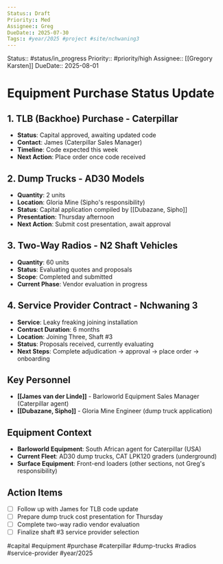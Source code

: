 ```yaml
---
Status:: Draft
Priority:: Med
Assignee:: Greg
DueDate:: 2025-07-30
Tags:: #year/2025 #project #site/nchwaning3
---
```


Status:: #status/in_progress
Priority:: #priority/high
Assignee:: [[Gregory Karsten]]
DueDate:: 2025-08-01

# Equipment Purchase Status Update

## 1. TLB (Backhoe) Purchase - Caterpillar
- **Status**: Capital approved, awaiting updated code
- **Contact**: James (Caterpillar Sales Manager)
- **Timeline**: Code expected this week
- **Next Action**: Place order once code received

## 2. Dump Trucks - AD30 Models
- **Quantity**: 2 units
- **Location**: Gloria Mine (Sipho's responsibility)
- **Status**: Capital application compiled by [[Dubazane, Sipho]]
- **Presentation**: Thursday afternoon
- **Next Action**: Submit cost presentation, await approval

## 3. Two-Way Radios - N2 Shaft Vehicles
- **Quantity**: 60 units
- **Status**: Evaluating quotes and proposals
- **Scope**: Completed and submitted
- **Current Phase**: Vendor evaluation in progress

## 4. Service Provider Contract - Nchwaning 3
- **Service**: Leaky freaking joining installation
- **Contract Duration**: 6 months
- **Location**: Joining Three, Shaft #3
- **Status**: Proposals received, currently evaluating
- **Next Steps**: Complete adjudication → approval → place order → onboarding

## Key Personnel
- **[[James van der Linde]]** - Barloworld Equipment Sales Manager (Caterpillar agent)
- **[[Dubazane, Sipho]]** - Gloria Mine Engineer (dump truck application)

## Equipment Context
- **Barloworld Equipment**: South African agent for Caterpillar (USA)
- **Current Fleet**: AD30 dump trucks, CAT LPK120 graders (underground)
- **Surface Equipment**: Front-end loaders (other sections, not Greg's responsibility)

## Action Items
- [ ] Follow up with James for TLB code update
- [ ] Prepare dump truck cost presentation for Thursday
- [ ] Complete two-way radio vendor evaluation
- [ ] Finalize shaft #3 service provider selection

#capital #equipment #purchase #caterpillar #dump-trucks #radios #service-provider #year/2025
